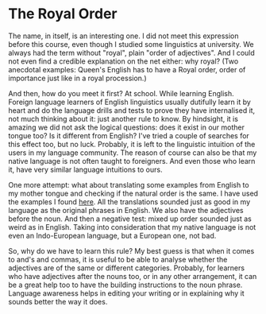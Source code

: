 The Royal Order
===============

The name, in itself, is an interesting one. I did not meet this expression before this course, even though I studied some linguistics at university. We always had the term without "royal", plain "order of adjectives". And I could not even find a credible explanation on the net either: why royal? (Two anecdotal examples: Queen's English has to have a Royal order, order of importance just like in a royal procession.) 

And then, how do you meet it first? At school. While learning English. Foreign language learners of English linguistics usually dutifully learn it by heart and do the language drills and tests to prove they have internalised it, not much thinking about it: just another rule to know. By hindsight, it is amazing we did not ask the logical questions: does it exist in our mother tongue too? Is it different from English? I've tried a couple of searches for this effect too, but no luck. Probably, it is left to the linguistic intuition of the users in my language community. The reason of course can also be that my native language is not often taught to foreigners. And even those who learn it, have very similar language intuitions to ours.

One more attempt: what about translating some examples from English to my mother tongue and checking if the natural order is the same. I have used the examples I found [here](http://grammar.ccc.commnet.edu/grammar/adjective_order.htm). All the translations sounded just as good in my language as the original phrases in English. We also have the adjectives before the noun. And then a negative test: mixed up order sounded just as weird as in English. Taking into consideration that my native language is not even an Indo-European language, but a European one, not bad.

So, why do we have to learn this rule? My best guess is that when it comes to and's and commas, it is useful to be able to analyse whether the adjectives are of the same or different categories. Probably, for learners who have adjectives after the nouns too, or in any other arrangement, it can be a great help too to have the building instructions to the noun phrase. Language awareness helps in editing your writing or in explaining why it sounds better the way it does.
